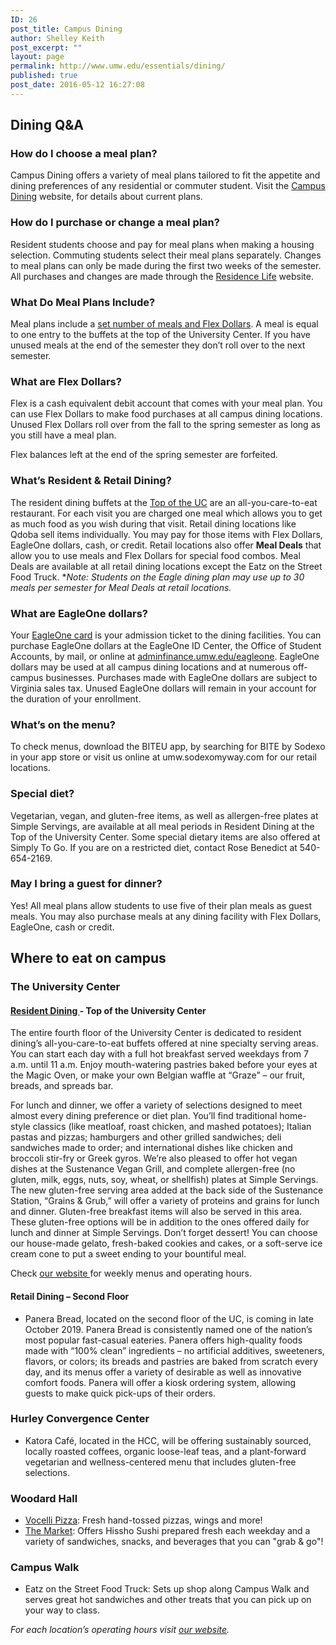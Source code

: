 ```yaml
---
ID: 26
post_title: Campus Dining
author: Shelley Keith
post_excerpt: ""
layout: page
permalink: http://www.umw.edu/essentials/dining/
published: true
post_date: 2016-05-12 16:27:08
---
```

<h2>Dining Q&amp;A</h2>
<h3>How do I choose a meal plan?</h3>
Campus Dining offers a variety of meal plans tailored to fit the appetite and dining preferences of any residential or commuter student. Visit the <a href="https://umw.sodexomyway.com/">Campus Dining</a> website, for details about current plans.
<h3>How do I purchase or change a meal plan?</h3>
Resident students choose and pay for meal plans when making a housing selection. Commuting students select their meal plans separately. Changes to meal plans can only be made during the first two weeks of the semester. All purchases and changes are made through the <a href="http://www.umw.edu/residencelife/on-campus/housing-procedures/meal-plan-information/">Residence Life</a> website.
<h3>What Do Meal Plans Include?</h3>
Meal plans include a <a href="https://umw.sodexomyway.com/my-meal-plan">set number of meals and Flex Dollars</a>. A meal is equal to one entry to the buffets at the top of the University Center. If you have unused meals at the end of the semester they don’t roll over to the next semester.
<h3>What are Flex Dollars?</h3>
Flex is a cash equivalent debit account that comes with your meal plan. You can use Flex Dollars to make food purchases at all campus dining locations. Unused Flex Dollars roll over from the fall to the spring semester as long as you still have a meal plan.

Flex balances left at the end of the spring semester are forfeited.
<h3>What’s Resident &amp; Retail Dining?</h3>
The resident dining buffets at the <a href="https://umw.sodexomyway.com/dining-near-me/top-of-the-uc">Top of the UC</a> are an all-you-care-to-eat restaurant. For each visit you are charged one meal which allows you to get as much food as you wish during that visit. Retail dining locations like Qdoba sell items individually. You may pay for those items with Flex Dollars, EagleOne dollars, cash, or credit. Retail locations also offer <strong>Meal Deals</strong> that allow you to use meals and Flex Dollars for special food combos. Meal Deals are available at all retail dining locations except the Eatz on the Street Food Truck. *<em>Note: Students on the Eagle dining plan may use up to 30 meals per semester for Meal Deals at retail locations.</em>
<h3>What are EagleOne dollars?</h3>
Your <a href="http://adminfinance.umw.edu/eagleone/">EagleOne card</a> is your admission ticket to the dining facilities. You can purchase EagleOne dollars at the EagleOne ID Center, the Office of Student Accounts, by mail, or online at <a href="http://adminfinance.umw.edu/eagleone/">adminfinance.umw.edu/eagleone</a>. EagleOne dollars may be used at all campus dining locations and at numerous off-campus businesses. Purchases made with EagleOne dollars are subject to Virginia sales tax. Unused EagleOne dollars will remain in your account for the duration of your enrollment.
<h3>What’s on the menu?</h3>
To check menus, download the BITEU app, by searching for BITE by Sodexo in your app store or visit us online at umw.sodexomyway.com for our retail locations.
<h3>Special diet?</h3>
Vegetarian, vegan, and gluten-free items, as well as allergen-free plates at Simple Servings, are available at all meal periods in Resident Dining at the Top of the University Center. Some special dietary items are also offered at Simply To Go. If you are on a restricted diet, contact Rose Benedict at 540-654-2169.
<h3>May I bring a guest for dinner?</h3>
Yes! All meal plans allow students to use five of their plan meals as guest meals. You may also purchase meals at any dining facility with Flex Dollars, EagleOne, cash or credit.
<h2>Where to eat on campus</h2>
<h3>The University Center</h3>
<h4><a href="https://umw.sodexomyway.com/dining-near-me/top-of-the-uc">Resident Dining </a>- Top of the University Center</h4>
The entire fourth floor of the University Center is dedicated to resident dining’s all-you-care-to-eat buffets offered at nine specialty serving areas. You can start each day with a full hot breakfast served weekdays from 7 a.m. until 11 a.m. Enjoy mouth-watering pastries baked before your eyes at the Magic Oven, or make your own Belgian waffle at “Graze” – our fruit, breads, and spreads bar.

For lunch and dinner, we offer a variety of selections designed to meet almost every dining preference or diet plan. You’ll find traditional home-style classics (like meatloaf, roast chicken, and mashed potatoes); Italian pastas and pizzas; hamburgers and other grilled sandwiches; deli sandwiches made to order; and international dishes like chicken and broccoli stir-fry or Greek gyros. We’re also pleased to offer hot vegan dishes at the Sustenance Vegan Grill, and complete allergen-free (no gluten, milk, eggs, nuts, soy, wheat, or shellfish) plates at Simple Servings. The new gluten-free serving area added at the back side of the Sustenance Station, “Grains &amp; Grub,” will offer a variety of proteins and grains for lunch and dinner. Gluten-free breakfast items will also be served in this area. These gluten-free options will be in addition to the ones offered daily for lunch and dinner at Simple Servings. Don’t forget dessert! You can choose our house-made gelato, fresh-baked cookies and cakes, or a soft-serve ice cream cone to put a sweet ending to your bountiful meal.

Check <a href="https://umw.sodexomyway.com/dining-near-me/top-of-the-uc">our website </a>for weekly menus and operating hours.
<h4>Retail Dining – Second Floor</h4>
<ul>
 	<li>Panera Bread, located on the second floor of the UC, is coming in late October 2019. Panera Bread is consistently named one of the nation’s most popular fast-casual eateries. Panera offers high-quality foods made with “100% clean” ingredients – no artificial additives, sweeteners, flavors, or colors; its breads and pastries are baked from scratch every day, and its menus offer a variety of desirable as well as innovative comfort foods. Panera will offer a kiosk ordering system, allowing guests to make quick pick-ups of their orders.</li>
</ul>
<h3>Hurley Convergence Center</h3>
<ul>
 	<li>Katora Café, located in the HCC, will be offering sustainably sourced, locally roasted coffees, organic loose-leaf teas, and a plant-forward vegetarian and wellness-centered menu that includes gluten-free selections.</li>
</ul>
<h3>Woodard Hall</h3>
<ul>
 	<li><a href="https://umw.sodexomyway.com/dining-near-me/vocelli">Vocelli Pizza</a>: Fresh hand-tossed pizzas, wings and more!</li>
 	<li><a href="https://umw.sodexomyway.com/dining-near-me/the-market">The Market</a>: Offers Hissho Sushi prepared fresh each weekday and a variety of sandwiches, snacks, and beverages that you can "grab &amp; go"!</li>
</ul>
<h3>Campus Walk</h3>
<ul>
 	<li>Eatz on the Street Food Truck: Sets up shop along Campus Walk and serves great hot sandwiches and other treats that you can pick up on your way to class.</li>
</ul>
<em>For each location’s operating hours visit <a href="https://umw.sodexomyway.com/">our website</a></em><em>. </em>